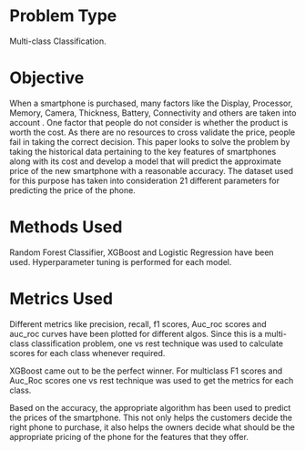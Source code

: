 # Problem Type
Multi-class Classification.

# Objective
When a smartphone is purchased, many factors like the Display, Processor, Memory, Camera, Thickness, Battery, Connectivity and others are taken into account . One factor that people do not consider is whether the product is worth the cost. As there are no resources to cross validate the price, people fail in taking the correct decision. This paper looks to solve the problem by taking the historical data pertaining to the key features of smartphones along with its cost and develop a model that will predict the approximate price of the new smartphone with a reasonable accuracy. The dataset used for this purpose has taken into consideration 21 different parameters for predicting the price of the phone.

# Methods Used
Random Forest Classifier, XGBoost and Logistic Regression have been used. Hyperparameter tuning is performed for each model.

# Metrics Used
Different metrics like precision, recall, f1 scores, Auc_roc scores and auc_roc curves have been plotted for different algos. Since this is a multi-class classification problem, one vs rest technique was used to calculate scores for each class whenever required.

XGBoost came out to be the perfect winner. For multiclass F1 scores and Auc_Roc scores one vs rest technique was used to get the metrics for each class.

Based on the accuracy, the appropriate algorithm has been used to predict the prices of the smartphone. This not only helps the customers decide the right phone to purchase, it also helps the owners decide what should be the appropriate pricing of the phone for the features that they offer.
